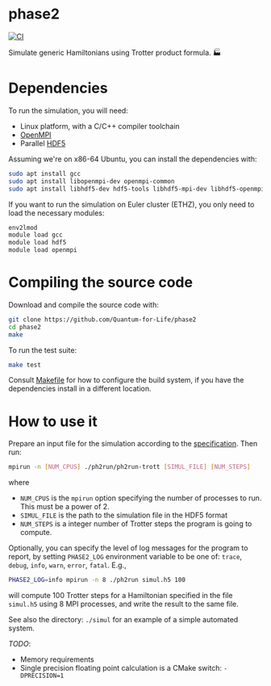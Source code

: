 # phase2

[![CI](https://github.com/Quantum-for-Life/phase2/actions/workflows/CI.yml/badge.svg?branch=main)](https://github.com/Quantum-for-Life/phase2/actions/workflows/CI.yml)

Simulate generic Hamiltonians using Trotter product formula. 🏭

# Dependencies

To run the simulation, you will need:

- Linux platform, with a C/C++ compiler toolchain
- [OpenMPI][openmpi-website]
- Parallel [HDF5][hdf5-website]

Assuming we're on x86-64 Ubuntu, you can install the dependencies with:

```bash
sudo apt install gcc
sudo apt install libopenmpi-dev openmpi-common
sudo apt install libhdf5-dev hdf5-tools libhdf5-mpi-dev libhdf5-openmpi-dev 
```

If you want to run the simulation on Euler cluster (ETHZ), you only need to
load the necessary modules:

```bash
env2lmod
module load gcc
module load hdf5
module load openmpi
```

[hdf5-website]: https://www.hdfgroup.org/solutions/hdf5/

[openmpi-website]: https://www.open-mpi.org/

# Compiling the source code

Download and compile the source code with:

```bash
git clone https://github.com/Quantum-for-Life/phase2
cd phase2
make
```

To run the test suite:

```bash
make test
```

Consult [Makefile](./Makefile) for how to configure the build system, if you
have the dependencies install in a different location.

# How to use it

Prepare an input file for the simulation according to the
[specification](./simul/simul-h5-specs.md). Then run:

```bash
mpirun -n [NUM_CPUS] ./ph2run/ph2run-trott [SIMUL_FILE] [NUM_STEPS]
```

where

- `NUM_CPUS` is the `mpirun` option specifying the number of processes to
  run. This must be a power of 2.
- `SIMUL_FILE` is the path to the simulation file in the HDF5 format
- `NUM_STEPS` is a integer number of Trotter steps the program is going to
  compute.

Optionally, you can specify the level of log messages for the program to report,
by setting `PHASE2_LOG` environment variable to be one of: `trace`,
`debug`, `info`, `warn`, `error`, `fatal`. E.g.,

```bash
PHASE2_LOG=info mpirun -n 8 ./ph2run simul.h5 100 
```

will compute 100 Trotter steps for a Hamiltonian specified in the file
`simul.h5` using 8 MPI processes, and write the result to the same file.

See also the directory: `./simul` for an example of a simple automated system.

*TODO*:

- Memory requirements
- Single precision floating point calculation is a CMake switch: `-DPRECISION=1`

